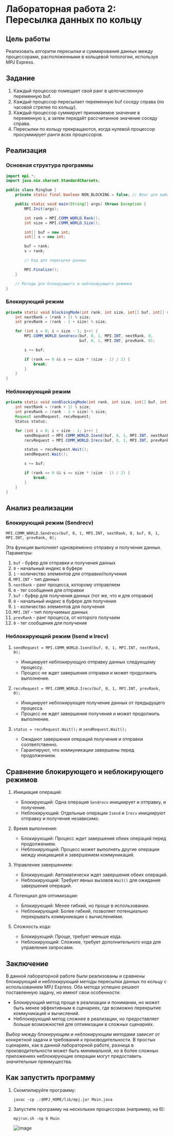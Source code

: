 # Лабораторная работа 2: Пересылка данных по кольцу

## Цель работы
Реализовать алгоритм пересылки и суммирования данных между процессорами, расположенными в кольцевой топологии, используя MPJ Express.

## Задание
1. Каждый процессор помещает свой ранг в целочисленную переменную buf.
2. Каждый процессор пересылает переменную buf соседу справа (по часовой стрелке по кольцу).
3. Каждый процессор суммирует принимаемое значение в переменную s, а затем передаёт рассчитанное значение соседу справа.
4. Пересылки по кольцу прекращаются, когда нулевой процессор просуммирует ранги всех процессоров.

## Реализация

### Основная структура программы

```java
import mpi.*;
import java.nio.charset.StandardCharsets;

public class RingSum {
    private static final boolean NON_BLOCKING = false; // Флаг для выбора режима

    public static void main(String[] args) throws Exception {
        MPI.Init(args);

        int rank = MPI.COMM_WORLD.Rank();
        int size = MPI.COMM_WORLD.Size();

        int[] buf = new int;
        int[] s = new int;

        buf = rank;
        s = rank;

        // Код для пересылки данных

        MPI.Finalize();
    }

    // Методы для блокирующего и неблокирующего режимов
}
```

### Блокирующий режим

```java
private static void blockingMode(int rank, int size, int[] buf, int[] s) throws Exception {
    int nextRank = (rank + 1) % size;
    int prevRank = (rank - 1 + size) % size;

    for (int i = 0; i < size - 1; i++) {
        MPI.COMM_WORLD.Sendrecv(buf, 0, 1, MPI.INT, nextRank, 0,
                                buf, 0, 1, MPI.INT, prevRank, 0);

        s += buf;

        if (rank == 0 && s == size * (size - 1) / 2) {
            break;
        }
    }
}
```

### Неблокирующий режим

```java
private static void nonBlockingMode(int rank, int size, int[] buf, int[] s) throws Exception {
    int nextRank = (rank + 1) % size;
    int prevRank = (rank - 1 + size) % size;
    Request sendRequest, recvRequest;
    Status status;

    for (int i = 0; i < size - 1; i++) {
        sendRequest = MPI.COMM_WORLD.Isend(buf, 0, 1, MPI.INT, nextRank, 0);
        recvRequest = MPI.COMM_WORLD.Irecv(buf, 0, 1, MPI.INT, prevRank, 0);

        status = recvRequest.Wait();
        sendRequest.Wait();

        s += buf;

        if (rank == 0 && s == size * (size - 1) / 2) {
            break;
        }
    }
}
```

## Анализ реализации

### Блокирующий режим (Sendrecv)

`MPI.COMM_WORLD.Sendrecv(buf, 0, 1, MPI.INT, nextRank, 0, buf, 0, 1, MPI.INT, prevRank, 0);`

Эта функция выполняет одновременно отправку и получение данных. Параметры:
1. `buf` - буфер для отправки и получения данных
2. `0` - начальный индекс в буфере
3. `1` - количество элементов для отправки/получения
4. `MPI.INT` - тип данных
5. `nextRank` - ранг процесса, которому отправляем
6. `0` - тег сообщения для отправки
7. `buf` - буфер для получения данных (тот же, что и для отправки)
8. `0` - начальный индекс в буфере для получения
9. `1` - количество элементов для получения
10. `MPI.INT` - тип получаемых данных
11. `prevRank` - ранг процесса, от которого получаем
12. `0` - тег сообщения для получения

### Неблокирующий режим (Isend и Irecv)

1. `sendRequest = MPI.COMM_WORLD.Isend(buf, 0, 1, MPI.INT, nextRank, 0);`
    - Инициирует неблокирующую отправку данных следующему процессу.
    - Процесс не ждет завершения отправки и может продолжить выполнение.

2. `recvRequest = MPI.COMM_WORLD.Irecv(buf, 0, 1, MPI.INT, prevRank, 0);`
    - Инициирует неблокирующее получение данных от предыдущего процесса.
    - Процесс не ждет завершения получения и может продолжить выполнение.

3. `status = recvRequest.Wait();` и `sendRequest.Wait();`
    - Ожидают завершения операций получения и отправки соответственно.
    - Гарантируют, что коммуникации завершены перед продолжением.

## Сравнение блокирующего и неблокирующего режимов

1. Инициация операций:
    - Блокирующий: Одна операция `Sendrecv` инициирует и отправку, и получение.
    - Неблокирующий: Отдельные операции `Isend` и `Irecv` инициируют отправку и получение независимо.

2. Время выполнения:
    - Блокирующий: Процесс ждет завершения обеих операций перед продолжением.
    - Неблокирующий: Процесс может выполнять другие операции между инициацией и завершением коммуникаций.

3. Управление завершением:
    - Блокирующий: Автоматически ждет завершения обеих операций.
    - Неблокирующий: Требует явных вызовов `Wait()` для ожидания завершения операций.

4. Потенциал для оптимизации:
    - Блокирующий: Менее гибкий, но проще в использовании.
    - Неблокирующий: Более гибкий, позволяет потенциально перекрывать коммуникации с вычислениями.

5. Сложность кода:
    - Блокирующий: Проще, требует меньше кода.
    - Неблокирующий: Сложнее, требует дополнительного кода для управления запросами.

## Заключение

В данной лабораторной работе были реализованы и сравнены блокирующий и неблокирующий методы пересылки данных по кольцу с использованием MPJ Express. Оба метода успешно решают поставленную задачу, но имеют свои особенности:

- Блокирующий метод проще в реализации и понимании, но может быть менее эффективным в сценариях, где возможно перекрытие коммуникаций и вычислений.
- Неблокирующий метод сложнее в реализации, но предоставляет больше возможностей для оптимизации в сложных сценариях.

Выбор между блокирующим и неблокирующим методами зависит от конкретной задачи и требований к производительности. В простых сценариях, как в данной лабораторной работе, разница в производительности может быть минимальной, но в более сложных приложениях неблокирующие операции могут предоставить значительные преимущества.

## Как запустить программу

1. Скомпилируйте программу:
   ```
   javac -cp .:$MPJ_HOME/lib/mpj.jar Main.java
   ```

2. Запустите программу на нескольких процессорах (например, на 6):
   ```
   mpjrun.sh -np 6 Main
   ```

   ![image](https://github.com/user-attachments/assets/91ed5b8c-74b2-40dc-a793-9114eec7da7a)



